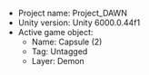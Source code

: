 <!-- UNITY CODE ASSIST INSTRUCTIONS START -->
- Project name: Project_DAWN
- Unity version: Unity 6000.0.44f1
- Active game object:
  - Name: Capsule (2)
  - Tag: Untagged
  - Layer: Demon
<!-- UNITY CODE ASSIST INSTRUCTIONS END -->